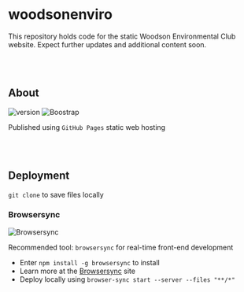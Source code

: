 # woodsonenviro

This repository holds code for the static Woodson Environmental Club website. Expect further updates and additional content soon. 

<br><br>

## About
![version](https://img.shields.io/badge/release-v1.1.0-blue)
![Boostrap](https://img.shields.io/badge/Bootstrap-v5.3.1-purple)

Published using `GitHub Pages` static web hosting

<br><br>


## Deployment

`git clone` to save files locally

### Browsersync
![Browsersync](https://img.shields.io/badge/Browsersync-v2.29.3-red)

Recommended tool: `browsersync` for real-time front-end development
- Enter `npm install -g browsersync` to install
- Learn more at the [Browsersync](https://browsersync.io/) site
- Deploy locally using `browser-sync start --server --files "**/*"`

